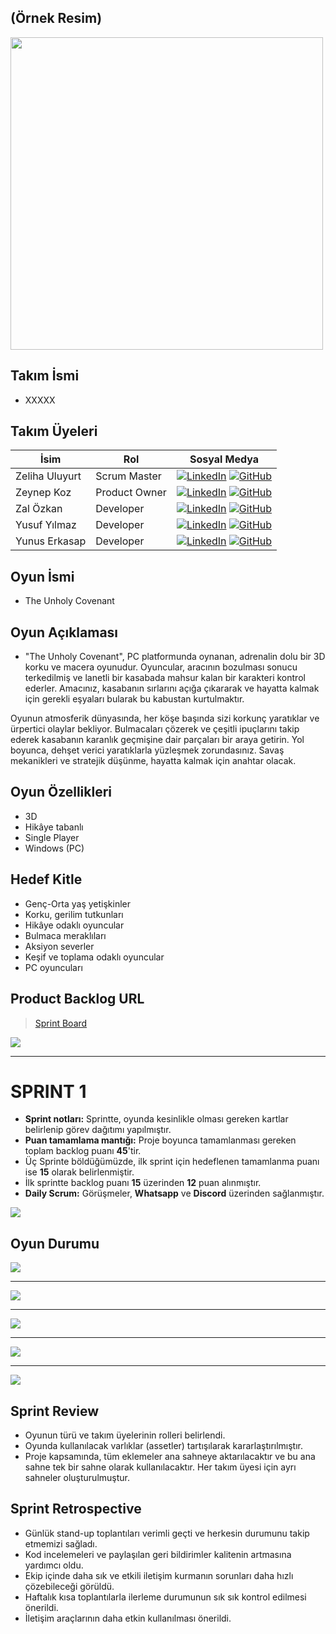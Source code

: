 ## (Örnek Resim)

<img src="https://th.bing.com/th/id/OIG3.vofGTrNBfyDOU8ZC4jQM?w=1024&h=1024&rs=1&pid=ImgDetMain" width="500" height="500">


## Takım İsmi

- XXXXX

## Takım Üyeleri

| İsim | Rol | Sosyal Medya |
| ------------- | ------------- | --------- |
| Zeliha Uluyurt  | Scrum Master  |[![LinkedIn](https://img.shields.io/badge/LinkedIn-0077B5?style=for-the-badge&logo=linkedin&logoColor=white)](https://www.linkedin.com/in/zeliha-uluyurt/)   [![GitHub](https://img.shields.io/badge/GitHub-000000?style=for-the-badge&logo=github&logoColor=white)](https://github.com/zelthebroccoli)|
| Zeynep Koz  | Product Owner |[![LinkedIn](https://img.shields.io/badge/LinkedIn-0077B5?style=for-the-badge&logo=linkedin&logoColor=white)](https://www.linkedin.com/in/zeynep-koz34/)      [![GitHub](https://img.shields.io/badge/GitHub-000000?style=for-the-badge&logo=github&logoColor=white)](https://github.com/nepatiess)| 
| Zal Özkan  | Developer  |[![LinkedIn](https://img.shields.io/badge/LinkedIn-0077B5?style=for-the-badge&logo=linkedin&logoColor=white)](https://www.linkedin.com/in/zalozkan/ )	                  [![GitHub](https://img.shields.io/badge/GitHub-000000?style=for-the-badge&logo=github&logoColor=white)](https://github.com/ZalOZKAN)||
| Yusuf Yılmaz | Developer  |[![LinkedIn](https://img.shields.io/badge/LinkedIn-0077B5?style=for-the-badge&logo=linkedin&logoColor=white)](https://www.linkedin.com/in/yusufyilmaz/)  [![GitHub](https://img.shields.io/badge/GitHub-000000?style=for-the-badge&logo=github&logoColor=white)](https://github.com/Yilmazyusuf42)  |
| Yunus Erkasap | Developer  |[![LinkedIn](https://img.shields.io/badge/LinkedIn-0077B5?style=for-the-badge&logo=linkedin&logoColor=white)](https://www.linkedin.com/in/yunus-erkasap-50b564294/)       [![GitHub](https://img.shields.io/badge/GitHub-000000?style=for-the-badge&logo=github&logoColor=white)](https://github.com/Yunuserkasp33) |

## Oyun İsmi

- The Unholy Covenant

## Oyun Açıklaması

- "The Unholy Covenant", PC platformunda oynanan, adrenalin dolu bir 3D korku ve macera oyunudur. Oyuncular, aracının bozulması sonucu terkedilmiş ve lanetli bir kasabada mahsur kalan bir karakteri kontrol ederler. Amacınız, kasabanın sırlarını açığa çıkararak ve hayatta kalmak için gerekli eşyaları bularak bu kabustan kurtulmaktır.

Oyunun atmosferik dünyasında, her köşe başında sizi korkunç yaratıklar ve ürpertici olaylar bekliyor. Bulmacaları çözerek ve çeşitli ipuçlarını takip ederek kasabanın karanlık geçmişine dair parçaları bir araya getirin. Yol boyunca, dehşet verici yaratıklarla yüzleşmek zorundasınız. Savaş mekanikleri ve stratejik düşünme, hayatta kalmak için anahtar olacak.

## Oyun Özellikleri

- 3D
- Hikâye tabanlı
- Single Player
- Windows (PC)

## Hedef Kitle

- Genç-Orta yaş yetişkinler
- Korku, gerilim tutkunları
- Hikâye odaklı oyuncular
- Bulmaca meraklıları
- Aksiyon severler
- Keşif ve toplama odaklı oyuncular
- PC oyuncuları

## Product Backlog URL
> [Sprint Board](https://trello.com/invite/b/zk226x7A/ATTI2a3b4660d2dcb70b5fd94e3d92683b6b50B85BDE/sprint-board)

<img src="https://raw.githubusercontent.com/nepatiess/OUA_bootcamp_U-52/main/Bootcamp_52/Assets/oua6.png">

------------

# **SPRINT 1**
- **Sprint notları:** Sprintte, oyunda kesinlikle olması gereken kartlar belirlenip görev dağıtımı yapılmıştır.
- **Puan tamamlama mantığı:** Proje boyunca tamamlanması gereken toplam backlog puanı **45**'tir.
- Üç Sprinte böldüğümüzde, ilk sprint için hedeflenen tamamlanma puanı ise **15** olarak belirlenmiştir.
- İlk sprintte backlog puanı **15** üzerinden **12** puan alınmıştır.
- **Daily Scrum:** Görüşmeler, **Whatsapp** ve **Discord** üzerinden sağlanmıştır.

<img src="https://raw.githubusercontent.com/nepatiess/OUA_bootcamp_U-52/main/Bootcamp_52/Assets/oua.png">

## Oyun Durumu
<img src="https://raw.githubusercontent.com/nepatiess/OUA_bootcamp_U-52/main/Bootcamp_52/Assets/oua1.png">

------------

<img src="https://raw.githubusercontent.com/nepatiess/OUA_bootcamp_U-52/main/Bootcamp_52/Assets/oua2.png">

------------

<img src="https://raw.githubusercontent.com/nepatiess/OUA_bootcamp_U-52/main/Bootcamp_52/Assets/oua3.png">

------------

<img src="https://raw.githubusercontent.com/nepatiess/OUA_bootcamp_U-52/main/Bootcamp_52/Assets/oua4.png">

------------

<img src="https://raw.githubusercontent.com/nepatiess/OUA_bootcamp_U-52/main/Bootcamp_52/Assets/oua5.png">

## Sprint Review
- Oyunun türü ve takım üyelerinin rolleri belirlendi.
- Oyunda kullanılacak varlıklar (assetler) tartışılarak kararlaştırılmıştır.
- Proje kapsamında, tüm eklemeler ana sahneye aktarılacaktır ve bu ana sahne tek bir sahne olarak kullanılacaktır. Her takım üyesi için ayrı sahneler oluşturulmuştur.

## Sprint Retrospective
- Günlük stand-up toplantıları verimli geçti ve herkesin durumunu takip etmemizi sağladı.
- Kod incelemeleri ve paylaşılan geri bildirimler kalitenin artmasına yardımcı oldu.
- Ekip içinde daha sık ve etkili iletişim kurmanın sorunları daha hızlı çözebileceği görüldü.
- Haftalık kısa toplantılarla ilerleme durumunun sık sık kontrol edilmesi önerildi.
- İletişim araçlarının daha etkin kullanılması önerildi.
